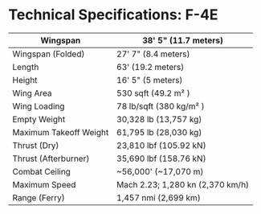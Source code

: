 # Technical Specifications: F-4E

| Wingspan               | 38' 5" (11.7 meters)             |
| ---------------------- | -------------------------------- |
| Wingspan (Folded)      | 27' 7" (8.4 meters)              |
| Length                 | 63' (19.2 meters)                |
| Height                 | 16' 5" (5 meters)                |
| Wing Area              | 530 sqft (49.2 m² )              |
| Wing Loading           | 78 lb/sqft (380 kg/m² )          |
| Empty Weight           | 30,328 lb (13,757 kg)            |
| Maximum Takeoff Weight | 61,795 lb (28,030 kg)            |
| Thrust (Dry)           | 23,810 lbf (105.92 kN)           |
| Thrust (Afterburner)   | 35,690 lbf (158.76 kN)           |
| Combat Ceiling         | ~56,000' (~17,070 m)             |
| Maximum Speed          | Mach 2.23; 1,280 kn (2,370 km/h) |
| Range (Ferry)          | 1,457 nmi (2,699 km)             |
